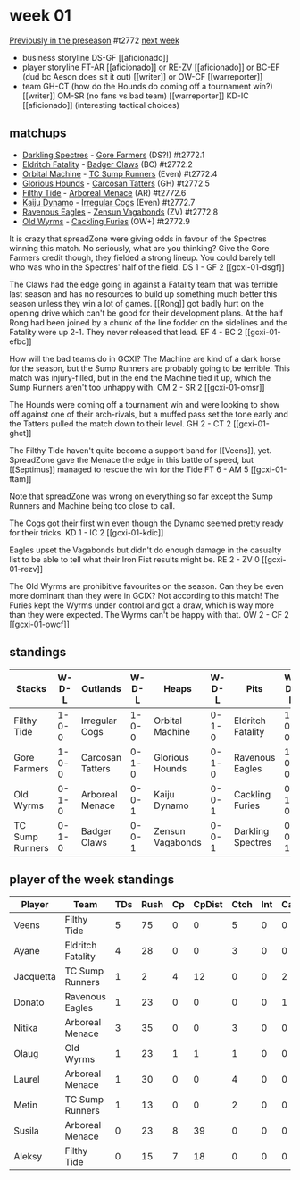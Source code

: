 # week 01

[Previously in the preseason](seasons/gcxi/preseason.md) #t2772
[next week](week02)

* business storyline DS-GF [[aficionado]]
* player storyline FT-AR [[aficionado]] or RE-ZV [[aficionado]] or BC-EF (dud bc Aeson does sit it out) [[writer]] or OW-CF [[warreporter]]
* team GH-CT (how do the Hounds do coming off a tournament win?) [[writer]] OM-SR (no fans vs bad team) [[warreporter]] KD-IC [[aficionado]] (interesting tactical choices)


## matchups

* [Darkling Spectres](../../teams/darklingspectres) - [Gore Farmers](../../teams/gorefarmers) (DS?!) #t2772.1 
* [Eldritch Fatality](../../teams/eldritchfatality) - [Badger Claws](../../teams/badgerclaws) (BC) #t2772.2 
* [Orbital Machine](../../teams/orbitalmachine) - [TC Sump Runners](../../teams/sumprunners) (Even) #t2772.4
* [Glorious Hounds](../../teams/glorioushounds) - [Carcosan Tatters](../../teams/carcosantatters) (GH) #t2772.5
* [Filthy Tide](../../teams/filthytide) - [Arboreal Menace](../../teams/arborealmenace) (AR) #t2772.6 
* [Kaiju Dynamo](../../teams/kaijudynamo) - [Irregular Cogs](../../teams/irregularcogs) (Even) #t2772.7
* [Ravenous Eagles](../../teams/ravenouseagles) - [Zensun Vagabonds](../../teams/zensunvagabonds) (ZV) #t2772.8
* [Old Wyrms](../../teams/oldwyrms) - [Cackling Furies](../../teams/cacklingfuries) (OW+) #t2772.9

It is crazy that spreadZone were giving odds in favour of the Spectres winning this match. No seriously, what are you thinking? Give the Gore Farmers credit though, they fielded a strong lineup. You could barely tell who was who in the Spectres' half of the field. DS 1 - GF 2 [[gcxi-01-dsgf]]

The Claws had the edge going in against a Fatality team that was terrible last season and has no resources to build up something much better this season unless they win a lot of games. [[Rong]] got badly hurt on the opening drive which can't be good for their development plans. At the half Rong had been joined by a chunk of the line fodder on the sidelines and the Fatality were up 2-1. They never released that lead. EF 4 - BC 2 [[gcxi-01-efbc]] 

How will the bad teams do in GCXI? The Machine are kind of a dark horse for the season, but the Sump Runners are probably going to be terrible. This match was injury-filled, but in the end the Machine tied it up, which the Sump Runners aren't too unhappy with. OM 2 - SR 2 [[gcxi-01-omsr]]

The Hounds were coming off a tournament win and were looking to show off against one of their arch-rivals, but a muffed pass set the tone early and the Tatters pulled the match down to their level. GH 2 - CT 2 [[gcxi-01-ghct]]

The Filthy Tide haven't quite become a support band for [[Veens]], yet. SpreadZone gave the Menace the edge in this battle of speed, but [[Septimus]] managed to rescue the win for the Tide FT 6 - AM 5 [[gcxi-01-ftam]]

Note that spreadZone was wrong on everything so far except the Sump Runners and Machine being too close to call.

The Cogs got their first win even though the Dynamo seemed pretty ready for their tricks. KD 1 - IC 2 [[gcxi-01-kdic]]

Eagles upset the Vagabonds but didn't do enough damage in the casualty list to be able to tell what their Iron Fist results might be. RE 2 - ZV 0 [[gcxi-01-rezv]]

The Old Wyrms are prohibitive favourites on the season. Can they be even more dominant than they were in GCIX? Not according to this match! The Furies kept the Wyrms under control and got a draw, which is way more than they were expected. The Wyrms can't be happy with that. OW 2 - CF 2 [[gcxi-01-owcf]]

## standings

| Stacks | W-D-L | Outlands | W-D-L | Heaps | W-D-L | Pits | W-D-L |
|-------|-----|--|--|------|------|--|--|
| Filthy Tide | 1-0-0 | Irregular Cogs | 1-0-0 | Orbital Machine | 0-1-0 | Eldritch Fatality | 1-0-0 |
| Gore Farmers | 1-0-0 | Carcosan Tatters | 0-1-0 | Glorious Hounds | 0-1-0 | Ravenous Eagles | 1-0-0 |
| Old Wyrms | 0-1-0 | Arboreal Menace | 0-0-1 | Kaiju Dynamo | 0-0-1 | Cackling Furies | 0-1-0 |
| TC Sump Runners | 0-1-0 | Badger Claws | 0-0-1 | Zensun Vagabonds | 0-0-1 | Darkling Spectres | 0-0-1 |

## player of the week standings

| Player    | Team              | TDs  | Rush | Cp   | CpDist | Ctch | Int  | Cas  | Blck | Sck  | MVP  | SPP  |
|-----------|-------------------|------|------|------|--------|------|------|------|------|------|------|------|
| Veens     | Filthy Tide       |    5 |   75 |    0 |      0 |    5 |    0 |    0 |    0 |    0 |    0 |   15 |
| Ayane     | Eldritch Fatality |    4 |   28 |    0 |      0 |    3 |    0 |    0 |    2 |    0 |    0 |   12 |
| Jacquetta | TC Sump Runners   |    1 |    2 |    4 |     12 |    0 |    0 |    2 |    3 |    0 |    0 |   11 |
| Donato    | Ravenous Eagles   |    1 |   23 |    0 |      0 |    0 |    0 |    1 |    1 |    1 |    1 |   10 |
| Nitika    | Arboreal Menace   |    3 |   35 |    0 |      0 |    3 |    0 |    0 |    2 |    0 |    0 |    9 |
| Olaug     | Old Wyrms         |    1 |   23 |    1 |      1 |    1 |    0 |    0 |    3 |    0 |    1 |    9 |
| Laurel    | Arboreal Menace   |    1 |   30 |    0 |      0 |    4 |    0 |    0 |    0 |    0 |    1 |    8 |
| Metin     | TC Sump Runners   |    1 |   13 |    0 |      0 |    2 |    0 |    0 |    1 |    0 |    1 |    8 |
| Susila    | Arboreal Menace   |    0 |   23 |    8 |     39 |    0 |    0 |    0 |    0 |    0 |    0 |    8 |
| Aleksy    | Filthy Tide       |    0 |   15 |    7 |     18 |    0 |    0 |    0 |    0 |    0 |    0 |    7 |

